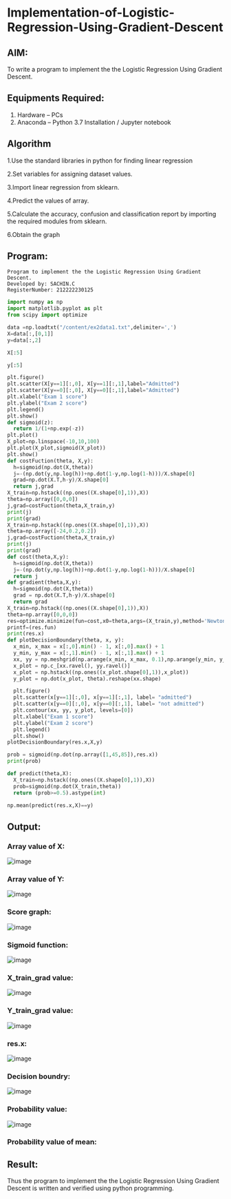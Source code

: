 # Implementation-of-Logistic-Regression-Using-Gradient-Descent

## AIM:
To write a program to implement the the Logistic Regression Using Gradient Descent.

## Equipments Required:
1. Hardware – PCs
2. Anaconda – Python 3.7 Installation / Jupyter notebook

## Algorithm
1.Use the standard libraries in python for finding linear regression

2.Set variables for assigning dataset values.
 
3.Import linear regression from sklearn.

4.Predict the values of array.

5.Calculate the accuracy, confusion and classification report by importing the required modules from sklearn.

6.Obtain the graph

## Program:
```
Program to implement the the Logistic Regression Using Gradient Descent.
Developed by: SACHIN.C
RegisterNumber: 212222230125
```

```PYTHON
import numpy as np
import matplotlib.pyplot as plt
from scipy import optimize

data =np.loadtxt("/content/ex2data1.txt",delimiter=',')
X=data[:,[0,1]]
y=data[:,2]

X[:5]

y[:5]

plt.figure()
plt.scatter(X[y==1][:,0], X[y==1][:,1],label="Admitted")
plt.scatter(X[y==0][:,0], X[y==0][:,1],label="Admitted")
plt.xlabel("Exam 1 score")
plt.ylabel("Exam 2 score")
plt.legend()
plt.show()
def sigmoid(z):
  return 1/(1+np.exp(-z))
plt.plot()
X_plot=np.linspace(-10,10,100)
plt.plot(X_plot,sigmoid(X_plot))
plt.show()
def costFuction(theta, X,y):
  h=sigmoid(np.dot(X,theta))
  j=-(np.dot(y,np.log(h))+np.dot(1-y,np.log(1-h)))/X.shape[0]
  grad=np.dot(X.T,h-y)/X.shape[0]
  return j,grad
X_train=np.hstack((np.ones((X.shape[0],1)),X))
theta=np.array([0,0,0])
j,grad=costFuction(theta,X_train,y)
print(j)
print(grad)
X_train=np.hstack((np.ones((X.shape[0],1)),X))
theta=np.array([-24,0.2,0.2])
j,grad=costFuction(theta,X_train,y)
print(j)
print(grad)
def cost(theta,X,y):
  h=sigmoid(np.dot(X,theta))
  j=-(np.dot(y,np.log(h))+np.dot(1-y,np.log(1-h)))/X.shape[0]
  return j
def gradient(theta,X,y):
  h=sigmoid(np.dot(X,theta))
  grad = np.dot(X.T,h-y)/X.shape[0]
  return grad
X_train=np.hstack((np.ones((X.shape[0],1)),X))
theta=np.array([0,0,0])
res=optimize.minimize(fun=cost,x0=theta,args=(X_train,y),method='Newton-CG',jac=gradient)
printf=(res.fun)
print(res.x)
def plotDecisionBoundary(theta, x, y):
  x_min, x_max = x[:,0].min() - 1, x[:,0].max() + 1
  y_min, y_max = x[:,1].min() - 1, x[:,1].max() + 1
  xx, yy = np.meshgrid(np.arange(x_min, x_max, 0.1),np.arange(y_min, y_max, 0.1))
  x_plot = np.c_[xx.ravel(), yy.ravel()]
  x_plot = np.hstack((np.ones((x_plot.shape[0],1)),x_plot))
  y_plot = np.dot(x_plot, theta).reshape(xx.shape)

  plt.figure()
  plt.scatter(x[y==1][:,0], x[y==1][:,1], label= "admitted")
  plt.scatter(x[y==0][:,0], x[y==0][:,1], label= "not admitted")
  plt.contour(xx, yy, y_plot, levels=[0])
  plt.xlabel("Exam 1 score")
  plt.ylabel("Exam 2 score")
  plt.legend()
  plt.show()
plotDecisionBoundary(res.x,X,y)

prob = sigmoid(np.dot(np.array([1,45,85]),res.x))
print(prob)

def predict(theta,X):
  X_train=np.hstack((np.ones((X.shape[0],1)),X))
  prob=sigmoid(np.dot(X_train,theta))
  return (prob>=0.5).astype(int)

np.mean(predict(res.x,X)==y)
```

## Output:

### Array value of X:
![image](https://github.com/Sachin-vlr/-Implementation-of-Logistic-Regression-Using-Gradient-Descent/assets/113497666/9ba9cd42-aacc-4be0-ac80-30cdb6a1c084)

### Array value of Y:
![image](https://github.com/Sachin-vlr/-Implementation-of-Logistic-Regression-Using-Gradient-Descent/assets/113497666/0b004b5d-e7c2-42ee-b40a-0aa6e9f71095)

### Score graph:
![image](https://github.com/Sachin-vlr/-Implementation-of-Logistic-Regression-Using-Gradient-Descent/assets/113497666/c07925ac-8977-4e0e-9786-af299bc7562d)

### Sigmoid function:
![image](https://github.com/Sachin-vlr/-Implementation-of-Logistic-Regression-Using-Gradient-Descent/assets/113497666/e6690b3a-d84d-4928-b4e1-d1930d2b2d16)

### X_train_grad value:
![image](https://github.com/Sachin-vlr/-Implementation-of-Logistic-Regression-Using-Gradient-Descent/assets/113497666/1def83c8-1968-40f3-a08d-75b439c25806)

### Y_train_grad value:
![image](https://github.com/Sachin-vlr/-Implementation-of-Logistic-Regression-Using-Gradient-Descent/assets/113497666/969dd66c-0a32-4e2c-840d-7734fbd78d1e)

### res.x:
![image](https://github.com/Sachin-vlr/-Implementation-of-Logistic-Regression-Using-Gradient-Descent/assets/113497666/d955a448-dc79-4f2f-af4a-4e543217542c)

### Decision boundry:
![image](https://github.com/Sachin-vlr/-Implementation-of-Logistic-Regression-Using-Gradient-Descent/assets/113497666/c80f230c-0cbc-43cb-8e53-5ab901633198)

### Probability value:
![image](https://github.com/Sachin-vlr/-Implementation-of-Logistic-Regression-Using-Gradient-Descent/assets/113497666/90d378f1-15b0-47aa-8419-a19b60890bb8)

### Probability value of mean:

## Result:
Thus the program to implement the the Logistic Regression Using Gradient Descent is written and verified using python programming.

